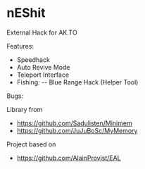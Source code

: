 # nEShit
External Hack for AK.TO

Features:
- Speedhack
- Auto Revive Mode
- Teleport Interface
- Fishing:
-- Blue Range Hack (Helper Tool)

Bugs:


Library from
- https://github.com/Sadulisten/Minimem
- https://github.com/JuJuBoSc/MyMemory


Project based on
- https://github.com/AlainProvist/EAL

